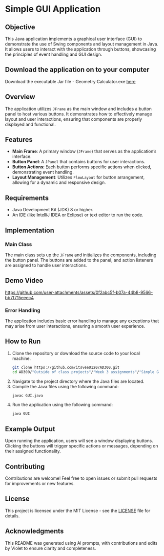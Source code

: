 

# Simple GUI Application

## Objective
This Java application implements a graphical user interface (GUI) to demonstrate the use of Swing components and layout management in Java. It allows users to interact with the application through buttons, showcasing the principles of event handling and GUI design.

## Download the application on to your computer
Download the executable Jar file - Geometry Calculator.exe [here](https://drive.google.com/file/d/1-YeL0ONZhW_hM6Ob5ZIJDKA8E_vtds2J/view?usp=drive_link)

## Overview
The application utilizes `JFrame` as the main window and includes a button panel to host various buttons. It demonstrates how to effectively manage layout and user interactions, ensuring that components are properly displayed and functional.

## Features
- **Main Frame**: A primary window (`JFrame`) that serves as the application’s interface.
- **Button Panel**: A `JPanel` that contains buttons for user interactions.
- **Button Actions**: Each button performs specific actions when clicked, demonstrating event handling.
- **Layout Management**: Utilizes `FlowLayout` for button arrangement, allowing for a dynamic and responsive design.

## Requirements
- Java Development Kit (JDK) 8 or higher.
- An IDE (like IntelliJ IDEA or Eclipse) or text editor to run the code.

## Implementation
### Main Class
The main class sets up the `JFrame` and initializes the components, including the button panel. The buttons are added to the panel, and action listeners are assigned to handle user interactions.

## Demo Video


https://github.com/user-attachments/assets/0f2abc5f-b07a-44b8-9566-bb7f715eeec4



### Error Handling
The application includes basic error handling to manage any exceptions that may arise from user interactions, ensuring a smooth user experience.

## How to Run
1. Clone the repository or download the source code to your local machine.
   ```bash
   git clone https://github.com/itsvee0120/AD300.git
   cd AD300/"Outside of class projects"/"Week 3 assignments"/"Simple Geometry Application GUI"
   ```
2. Navigate to the project directory where the Java files are located.
3. Compile the Java files using the following command:
   ```bash
   javac GUI.java
   ```
4. Run the application using the following command:
   ```bash
   java GUI
   ```

## Example Output
Upon running the application, users will see a window displaying buttons. Clicking the buttons will trigger specific actions or messages, depending on their assigned functionality.

## Contributing
Contributions are welcome! Feel free to open issues or submit pull requests for improvements or new features.

## License
This project is licensed under the MIT License - see the [LICENSE](LICENSE) file for details.

## Acknowledgments
This README was generated using AI prompts, with contributions and edits by Violet to ensure clarity and completeness.
